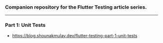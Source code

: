 
### Companion repository for the Flutter Testing article series.

----

### Part 1: Unit Tests
- https://blog.shounakmulay.dev/flutter-testing-part-1-unit-tests
